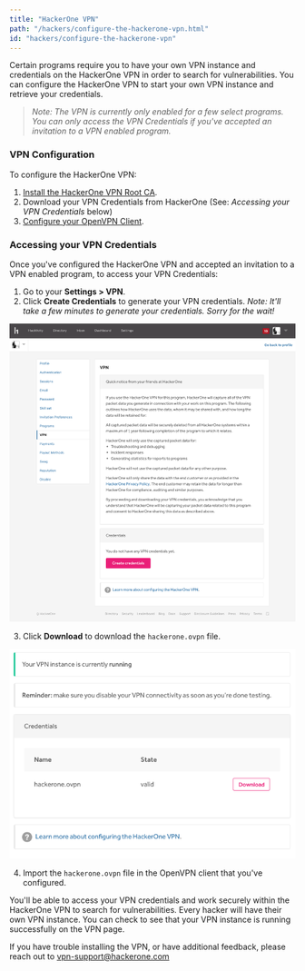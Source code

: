```yaml
---
title: "HackerOne VPN"
path: "/hackers/configure-the-hackerone-vpn.html"
id: "hackers/configure-the-hackerone-vpn"
---
```


Certain programs require you to have your own VPN instance and credentials on the HackerOne VPN in order to search for vulnerabilities. You can configure the HackerOne VPN to start your own VPN instance and retrieve your credentials.

><i>Note: The VPN is currently only enabled for a few select programs. You can only access the VPN Credentials if you've accepted an invitation to a VPN enabled program.</i>

### VPN Configuration
To configure the HackerOne VPN:
1. [Install the HackerOne VPN Root CA](/hackers/hackerone-vpn-root-ca.html).
2. Download your VPN Credentials from HackerOne (See: <i>Accessing your VPN Credentials</i> below)
3. [Configure your OpenVPN Client](/hackers/openvpn-clients.html).

<h3 id="accessing">Accessing your VPN Credentials</h3>

Once you've configured the HackerOne VPN and accepted an invitation to a VPN enabled program, to access your VPN Credentials:

1. Go to your <b>Settings > VPN</b>.
2. Click <b>Create Credentials</b> to generate your VPN credentials. <i>Note: It'll take a few minutes to generate your credentials. Sorry for the wait!</i>

![vpn home page](./images/vpn-1.png)

3. Click <b>Download</b> to download the <code>hackerone.ovpn</code> file.

![vpn download link](./images/vpn-2.png)

4. Import the <code>hackerone.ovpn</code> file in the OpenVPN client that you've configured.

You'll be able to access your VPN credentials and work securely within the HackerOne VPN to search for vulnerabilities. Every hacker will have their own VPN instance. You can check to see that your VPN instance is running successfully on the VPN page.

If you have trouble installing the VPN, or have additional feedback, please reach out to [vpn-support@hackerone.com](mailto:vpn-support@hackerone.com)
